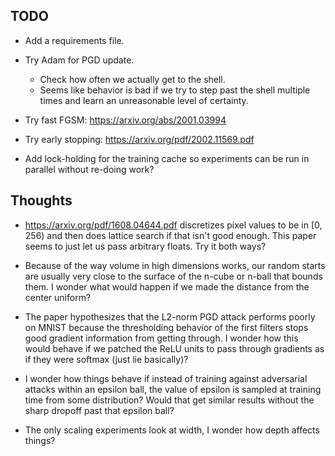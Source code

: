 ## TODO

* Add a requirements file.

* Try Adam for PGD update.
  - Check how often we actually get to the shell.
  - Seems like behavior is bad if we try to step past the shell
    multiple times and learn an unreasonable level of certainty.

* Try fast FGSM: https://arxiv.org/abs/2001.03994

* Try early stopping: https://arxiv.org/pdf/2002.11569.pdf

* Add lock-holding for the training cache so experiments can be run in
  parallel without re-doing work?

## Thoughts

* https://arxiv.org/pdf/1608.04644.pdf discretizes pixel values to be
  in [0, 256) and then does lattice search if that isn't good enough.
  This paper seems to just let us pass arbitrary floats.  Try it both ways?

* Because of the way volume in high dimensions works, our random
  starts are usually very close to the surface of the n-cube or n-ball
  that bounds them.  I wonder what would happen if we made the
  distance from the center uniform?

* The paper hypothesizes that the L2-norm PGD attack performs poorly
  on MNIST because the thresholding behavior of the first filters
  stops good gradient information from getting through.  I wonder how
  this would behave if we patched the ReLU units to pass through
  gradients as if they were softmax (just lie basically)?

* I wonder how things behave if instead of training against
  adversarial attacks within an epsilon ball, the value of epsilon is
  sampled at training time from some distribution?  Would that get
  similar results without the sharp dropoff past that epsilon ball?

* The only scaling experiments look at width, I wonder how depth
  affects things?
